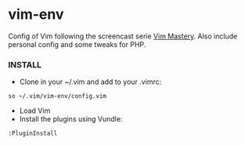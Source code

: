 # vim-env

Config of Vim following the screencast serie [Vim Mastery](https://laracasts.com/series/vim-mastery). Also include personal config and some tweaks for PHP.

### INSTALL

* Clone in your ~/.vim and add to your .vimrc:
```
so ~/.vim/vim-env/config.vim
```
* Load Vim
* Install the plugins using Vundle:
```
:PluginInstall
```
